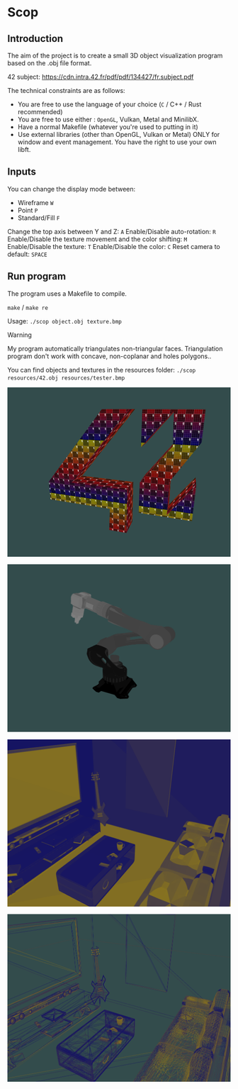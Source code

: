 # Scop

## Introduction
The aim of the project is to create a small 3D object visualization program based on the .obj file format.

42 subject: https://cdn.intra.42.fr/pdf/pdf/134427/fr.subject.pdf

The technical constraints are as follows:
- You are free to use the language of your choice (`C` / C++ / Rust recommended)
- You are free to use either : `OpenGL`, Vulkan, Metal and MinilibX.
- Have a normal Makefile (whatever you're used to putting in it)
- Use external libraries (other than OpenGL, Vulkan or Metal) ONLY for
window and event management. You have the right to use your own libft.

## Inputs
You can change the display mode between:
  - Wireframe `W`
  - Point `P`
  - Standard/Fill `F`

Change the top axis between Y and Z: `A`
Enable/Disable auto-rotation: `R`
Enable/Disable the texture movement and the color shifting: `M`
Enable/Disable the texture: `T`
Enable/Disable the color: `C`
Reset camera to default: `SPACE`

## Run program
The program uses a Makefile to compile.

`make` / `make re`

Usage:
`./scop object.obj texture.bmp`

> [!WARNING]
> My program automatically triangulates non-triangular faces.
> Triangulation program don't work with concave, non-coplanar and holes polygons..

You can find objects and textures in the resources folder:
`./scop resources/42.obj resources/tester.bmp`
  
![42](pics/42.png)

![42](pics/gray.png)

![42](pics/room.png)

![42](pics/wire.png)
